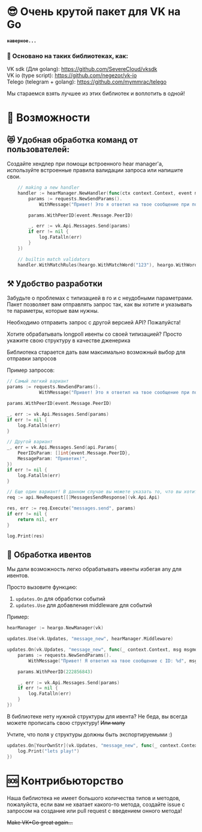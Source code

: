 # 😎 Очень крутой пакет для VK на Go

#### `наверное...`

### 💋 Основано на таких библиотеках, как:
VK sdk (Для golang): https://github.com/SevereCloud/vksdk <br/>
VK io (type script): https://github.com/negezor/vk-io <br/>
Telego (telegram + golang): https://github.com/mymmrac/telego

Мы стараемся взять лучшее из этих библиотек и воплотить в одной!

# 🤩 Возможности

## 😻 Удобная обработка команд от пользователей:

Создайте хендлер при помощи встроенного hear manager'a, используйте встроенные правила валидации запроса или напишите свои.
```go
	// making a new handler
	handler := hearManager.NewHandler(func(ctx context.Context, event msgmodel.MessagesNew) {
		params := requests.NewSendParams().
			WithMessage("Привет! Это я ответил на твое сообщение при помощи hear manager'а!")

		params.WithPeerID(event.Message.PeerID)

		_, err := vk.Api.Messages.Send(params)
		if err != nil {
			log.Fatalln(err)
		}
	})

	// builtin match validators
	handler.WithMatchRules(heargo.WithMatchWord("123"), heargo.WithWordsIn("hello", "hi"))
```

## ⚒️ Удобство разработки
Забудьте о проблемах с типизацией в го и с неудобными параметрами. Пакет позволяет вам отправлять запрос так, как вы хотите
и указывать те параметры, которые вам нужны.

Необходимо отправить запрос с другой версией API? Пожалуйста! 

Хотите обрабатывать longpoll ивенты со своей типизацией? Просто укажите свою структуру в качестве дженерика

Библиотека старается дать вам максимально возможный выбор для отправки запросов

Пример запросов:
```go
// Самый легкий вариант
params := requests.NewSendParams().
			WithMessage("Привет! Это я ответил на твое сообщение при помощи hear manager'а!")

params.WithPeerID(event.Message.PeerID)

_, err := vk.Api.Messages.Send(params)
if err != nil {
	log.Fatalln(err)
}

// Другой вариант
_, err = vk.Api.Messages.Send(api.Params{
    PeerIDsParam: []int{event.Message.PeerID},
	MessageParam: "Приветик!",
})
if err != nil { 
	log.Fatalln(err)
}

// Еще один вариант! В данном случае вы можете указать то, что вы хотите получить в ответ
req := api.NewRequest[[]MessagesSendResponse](vk.Api.Api)

res, err := req.Execute("messages.send", params)
if err != nil {
	return nil, err
}

log.Print(res)
```

## 🔔 Обработка ивентов

Мы дали возможность легко обрабатывать ивенты избегая any для ивентов.

Просто вызовите функцию: <br/>
1) `updates.On` для обработки событий <br/>
2) `updates.Use` для добавления middleware для событий

Пример:
```go
hearManager := heargo.NewManager(vk)

updates.Use(vk.Updates, "message_new", hearManager.Middleware)

updates.On(vk.Updates, "message_new", func(_ context.Context, msg msgmodel.MessagesNew) {
	params := requests.NewSendParams().
		WithMessage("Привет! Я ответил на твое сообщение с ID: %d", msg.Message.ID)

	params.WithPeerID(222856843)

	_, err := vk.Api.Messages.Send(params)
	if err != nil {
		log.Fatalln(err)
	}
})
```

В библиотеке нету нужной структуры для ивента? Не беда, вы всегда можете прописать свою структуру! ~~Или мапу~~

Учтите, что поля у структуры должны быть экспортируемыми :)
```go
updates.On[YourOwnStr](vk.Updates, "message_new", func(_ context.Context, msg YourOwnStr) {
	log.Print("lets play!")
})
```

# 🆘 Контрибьюторство

Наша библиотека не имеет большого количества типов и методов, пожалуйста, если вам не хватает какого-то метода, 
создайте issue с запросом на создание или pull request с введением онного метода! 

~~Make VK+Go great again...~~